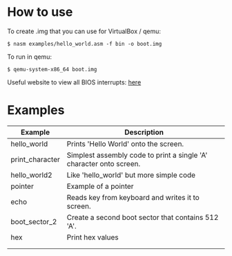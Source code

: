 # How to use 

To create .img that you can use for VirtualBox / qemu:


`$ nasm examples/hello_world.asm -f bin -o boot.img`


To run in qemu:


`$ qemu-system-x86_64 boot.img`

Useful website to view all BIOS interrupts: [here](https://www.ctyme.com/intr/int.htm)

# Examples

| Example | Description |
|---|---|
| hello_world | Prints 'Hello World' onto the screen. |
| print_character | Simplest assembly code to print a single 'A' character onto screen. |
| hello_world2 | Like 'hello_world' but more simple code |
| pointer | Example of a pointer |
| echo | Reads key from keyboard and writes it to screen. |
| boot_sector_2 | Create a second boot sector that contains 512 'A'. |
| hex | Print hex values |
|  |  |
|  |  |